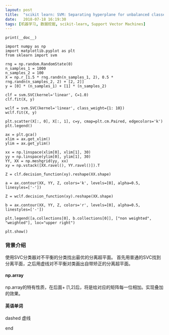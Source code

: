 ```yaml
---
layout: post
title:  "scikit learn: SVM: Separating hyperplane for unbalanced classes"
date:   2018-07-18 16:19:30
tags: [机器学习, 数据挖掘, scikit-learn, Support Vector Machines]
---
```


    print(__doc__)

    import numpy as np
    import matplotlib.pyplot as plt
    from sklearn import svm

    rng = np.random.RandomState(0)
    n_samples_1 = 1000
    n_samples_2 = 100
    X = np.r_[1.5 * rng.randn(n_samples_1, 2), 0.5 * rng.randn(n_samples_2, 2) + [2, 2]]
    y = [0] * (n_samples_1) + [1] * (n_samples_2)

    clf = svm.SVC(kernel='linear', C=1.0)
    clf.fit(X, y)

    wclf = svm.SVC(kernel='linear', class_weight={1: 10})
    wclf.fit(X, y)

    plt.scatter(X[:, 0], X[:, 1], c=y, cmap=plt.cm.Paired, edgecolors='k')
    plt.legend()

    ax = plt.gca()
    xlim = ax.get_xlim()
    ylim = ax.get_ylim()

    xx = np.linspace(xlim[0], xlim[1], 30)
    yy = np.linspace(ylim[0], ylim[1], 30)
    YY, XX = np.meshgrid(yy, xx)
    xy = np.vstack([XX.ravel(), YY.ravel()]).T

    Z = clf.decision_function(xy).reshape(XX.shape)

    a = ax.contour(XX, YY, Z, colors='k', levels=[0], alpha=0.5, linesyles=['-'])

    Z = wclf.decision_function(xy).reshape(XX.shape)

    b = ax.contour(XX, YY, Z, colors='r', levels=[0], alpha=0.5, linestyles=['-'])

    plt.legend([a.collections[0], b.collections[0]], ["non weighted", "weighted"], loc="upper right")

    plt.show()

### 背景介绍
使用SVC分类器对不平衡的分类找出最优的分离超平面。
首先用普通的SVC找到分离平面，之后用虚线对不平衡对类画出自带矫正的分离超平面。

#### np.array
np.array的特有性质，在后面+ [1,2]后，将是给对应的矩阵每一位相加。实现叠加的效果。

#### 英语单词
dashed 虚线








end
